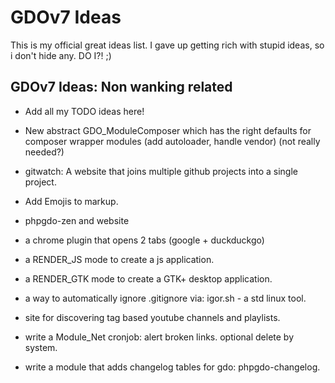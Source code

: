 # GDOv7 Ideas

This is my official great ideas list. I gave up getting rich with stupid ideas, so i don't hide any. DO I?! ;)


## GDOv7 Ideas: Non wanking related

 - Add all my TODO ideas here!
 
 - New abstract GDO_ModuleComposer which has the right defaults for composer wrapper modules (add autoloader, handle vendor) (not really needed?)
 
 - gitwatch: A website that joins multiple github projects into a single project.

 - Add Emojis to markup.

 - phpgdo-zen and website

  - a chrome plugin that opens 2 tabs (google + duckduckgo)
  
  - a RENDER_JS mode to create a js application.
  
  - a RENDER_GTK mode to create a GTK+ desktop application.
  
  - a way to automatically ignore .gitignore via: igor.sh - a std linux tool.
  
  - site for discovering tag based youtube channels and playlists.
  
  - write a Module_Net cronjob: alert broken links. optional delete by system.
  
  - write a module that adds changelog tables for gdo: phpgdo-changelog.
  